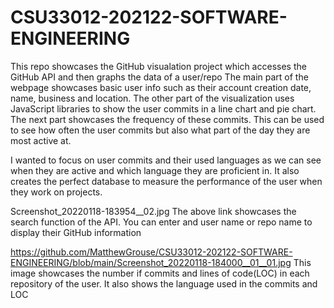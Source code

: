 # CSU33012-202122-SOFTWARE-ENGINEERING
This repo showcases the GitHub visualation project which accesses the GitHub API and then graphs the data of a user/repo
The main part of the webpage showcases basic user info such as their account creation date, name, business and location.
The other part of the visualization uses JavaScript libraries to show the user commits in a line chart and pie chart. The next part showcases the frequency of these commits. This can be used to see how often the user commits but also what part of the day they are most active at.

I wanted to focus on user commits and their used languages as we can see when they are active and which language they are proficient in.
It also creates the perfect database to measure the performance of the user when they work on projects.

Screenshot_20220118-183954__02.jpg
The above link showcases the search function of the API. You can enter and user name or repo name to display their GitHub information


https://github.com/MatthewGrouse/CSU33012-202122-SOFTWARE-ENGINEERING/blob/main/Screenshot_20220118-184000__01__01.jpg
This image showcases the number if commits and lines of code(LOC) in each repository of the user. It also shows the language used in the commits and LOC 
